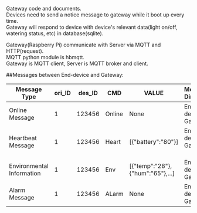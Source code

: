 Gateway code and documents.   
Devices need to send a notice message to gateway while it boot up every time.   
Gateway will respond to device with device's relevant data(light on/off, watering status, etc) in database(sqlite).  

Gateway(Raspberry Pi) communicate with Server via MQTT and HTTP(request).  
MQTT python module is hbmqtt.   
Gateway is MQTT client, Server is MQTT broker and client.     

##Messages between End-device and Gateway:   

Message Type | ori_ID | des_ID | CMD | VALUE | Message Direction   
------------ | ------------- | ------------- | ------------- | ------------- | -------------    
Online Message | 1 | 123456 | Online | None | End-device -> Gateway    
Heartbeat Message | 1 |	123456 |	Heart |	[{"battery":"80"}] |	End-device -> Gateway    
Environmental Information |	1 |	123456 |	Env	| [{"temp":"28"},{"hum":"65"},...] | End-device -> Gateway     
Alarm Message | 1 | 123456 | ALarm | None | End-device -> Gateway 




